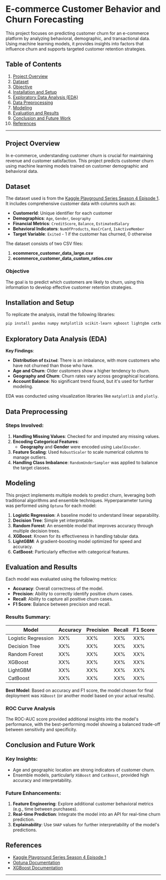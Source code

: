 

# E-commerce Customer Behavior and Churn Forecasting

This project focuses on predicting customer churn for an e-commerce platform by analyzing behavioral, demographic, and transactional data. Using machine learning models, it provides insights into factors that influence churn and supports targeted customer retention strategies.

## Table of Contents
1. [Project Overview](#project-overview)
2. [Dataset](#dataset)
3. [Objective](#objective)
4. [Installation and Setup](#installation-and-setup)
5. [Exploratory Data Analysis (EDA)](#exploratory-data-analysis-eda)
6. [Data Preprocessing](#data-preprocessing)
7. [Modeling](#modeling)
8. [Evaluation and Results](#evaluation-and-results)
9. [Conclusion and Future Work](#conclusion-and-future-work)
10. [References](#references)

---

## Project Overview
In e-commerce, understanding customer churn is crucial for maintaining revenue and customer satisfaction. This project predicts customer churn using machine learning models trained on customer demographic and behavioral data.

## Dataset
The dataset used is from the [Kaggle Playground Series Season 4 Episode 1](https://www.kaggle.com/competitions/playground-series-s4e1). It includes comprehensive customer data with columns such as:
- **CustomerId**: Unique identifier for each customer
- **Demographics**: `Age`, `Gender`, `Geography`
- **Financial Metrics**: `CreditScore`, `Balance`, `EstimatedSalary`
- **Behavioral Indicators**: `NumOfProducts`, `HasCrCard`, `IsActiveMember`
- **Target Variable**: `Exited` - 1 if the customer has churned, 0 otherwise

The dataset consists of two CSV files:
1. **ecommerce_customer_data_large.csv**
2. **ecommerce_customer_data_custom_ratios.csv**

### Objective
The goal is to predict which customers are likely to churn, using this information to develop effective customer retention strategies.

## Installation and Setup
To replicate the analysis, install the following libraries:
```bash
pip install pandas numpy matplotlib scikit-learn xgboost lightgbm catboost optuna plotly ipywidgets
```

## Exploratory Data Analysis (EDA)
**Key Findings**:
- **Distribution of `Exited`**: There is an imbalance, with more customers who have not churned than those who have.
- **Age and Churn**: Older customers show a higher tendency to churn.
- **Geography and Churn**: Churn rates vary across geographical locations.
- **Account Balance**: No significant trend found, but it's used for further modeling.

EDA was conducted using visualization libraries like `matplotlib` and `plotly`.

## Data Preprocessing
### Steps Involved:
1. **Handling Missing Values**: Checked for and imputed any missing values.
2. **Encoding Categorical Features**: 
   - **Geography** and **Gender** were encoded using `LabelEncoder`.
3. **Feature Scaling**: Used `RobustScaler` to scale numerical columns to manage outliers.
4. **Handling Class Imbalance**: `RandomUnderSampler` was applied to balance the target classes.

## Modeling
This project implements multiple models to predict churn, leveraging both traditional algorithms and ensemble techniques. Hyperparameter tuning was performed using `Optuna` for each model:

1. **Logistic Regression**: A baseline model to understand linear separability.
2. **Decision Tree**: Simple yet interpretable.
3. **Random Forest**: An ensemble model that improves accuracy through multiple decision trees.
4. **XGBoost**: Known for its effectiveness in handling tabular data.
5. **LightGBM**: A gradient-boosting model optimized for speed and accuracy.
6. **CatBoost**: Particularly effective with categorical features.

## Evaluation and Results
Each model was evaluated using the following metrics:
- **Accuracy**: Overall correctness of the model.
- **Precision**: Ability to correctly identify positive churn cases.
- **Recall**: Ability to capture all positive churn cases.
- **F1 Score**: Balance between precision and recall.

### Results Summary:
| Model              | Accuracy | Precision | Recall | F1 Score |
|--------------------|----------|-----------|--------|----------|
| Logistic Regression| XX%      | XX%       | XX%    | XX%      |
| Decision Tree      | XX%      | XX%       | XX%    | XX%      |
| Random Forest      | XX%      | XX%       | XX%    | XX%      |
| XGBoost            | XX%      | XX%       | XX%    | XX%      |
| LightGBM           | XX%      | XX%       | XX%    | XX%      |
| CatBoost           | XX%      | XX%       | XX%    | XX%      |

**Best Model**: Based on accuracy and F1 score, the model chosen for final deployment was `XGBoost` (or another model based on your actual results).

### ROC Curve Analysis
The ROC-AUC score provided additional insights into the model's performance, with the best-performing model showing a balanced trade-off between sensitivity and specificity.

## Conclusion and Future Work
### Key Insights:
- Age and geographic location are strong indicators of customer churn.
- Ensemble models, particularly `XGBoost` and `CatBoost`, provided high accuracy and interpretability.

### Future Enhancements:
1. **Feature Engineering**: Explore additional customer behavioral metrics (e.g., time between purchases).
2. **Real-time Prediction**: Integrate the model into an API for real-time churn prediction.
3. **Explainability**: Use `SHAP` values for further interpretability of the model's predictions.

## References
- [Kaggle Playground Series Season 4 Episode 1](https://www.kaggle.com/competitions/playground-series-s4e1)
- [Optuna Documentation](https://optuna.readthedocs.io/en/stable/)
- [XGBoost Documentation](https://xgboost.readthedocs.io/)

---
